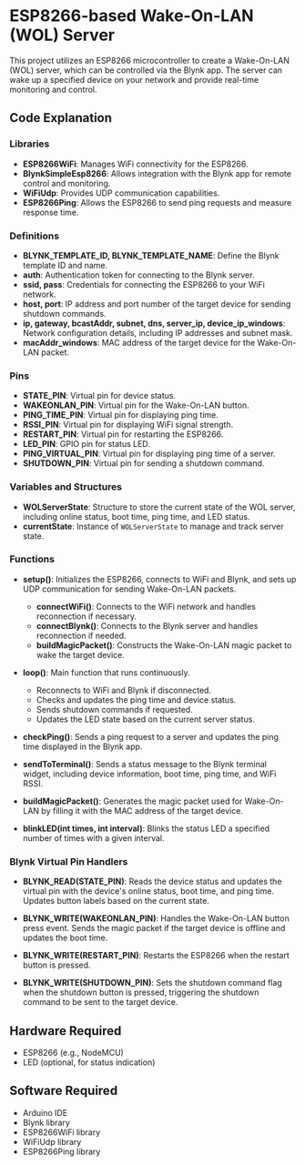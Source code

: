 # ESP8266-based Wake-On-LAN (WOL) Server

This project utilizes an ESP8266 microcontroller to create a Wake-On-LAN (WOL) server, which can be controlled via the Blynk app. The server can wake up a specified device on your network and provide real-time monitoring and control.

## Code Explanation

### Libraries
- **ESP8266WiFi**: Manages WiFi connectivity for the ESP8266.
- **BlynkSimpleEsp8266**: Allows integration with the Blynk app for remote control and monitoring.
- **WiFiUdp**: Provides UDP communication capabilities.
- **ESP8266Ping**: Allows the ESP8266 to send ping requests and measure response time.

### Definitions
- **BLYNK_TEMPLATE_ID, BLYNK_TEMPLATE_NAME**: Define the Blynk template ID and name.
- **auth**: Authentication token for connecting to the Blynk server.
- **ssid, pass**: Credentials for connecting the ESP8266 to your WiFi network.
- **host, port**: IP address and port number of the target device for sending shutdown commands.
- **ip, gateway, bcastAddr, subnet, dns, server_ip, device_ip_windows**: Network configuration details, including IP addresses and subnet mask.
- **macAddr_windows**: MAC address of the target device for the Wake-On-LAN packet.

### Pins
- **STATE_PIN**: Virtual pin for device status.
- **WAKEONLAN_PIN**: Virtual pin for the Wake-On-LAN button.
- **PING_TIME_PIN**: Virtual pin for displaying ping time.
- **RSSI_PIN**: Virtual pin for displaying WiFi signal strength.
- **RESTART_PIN**: Virtual pin for restarting the ESP8266.
- **LED_PIN**: GPIO pin for status LED.
- **PING_VIRTUAL_PIN**: Virtual pin for displaying ping time of a server.
- **SHUTDOWN_PIN**: Virtual pin for sending a shutdown command.

### Variables and Structures
- **WOLServerState**: Structure to store the current state of the WOL server, including online status, boot time, ping time, and LED status.
- **currentState**: Instance of `WOLServerState` to manage and track server state.

### Functions

- **setup()**: Initializes the ESP8266, connects to WiFi and Blynk, and sets up UDP communication for sending Wake-On-LAN packets.
  - **connectWiFi()**: Connects to the WiFi network and handles reconnection if necessary.
  - **connectBlynk()**: Connects to the Blynk server and handles reconnection if needed.
  - **buildMagicPacket()**: Constructs the Wake-On-LAN magic packet to wake the target device.

- **loop()**: Main function that runs continuously.
  - Reconnects to WiFi and Blynk if disconnected.
  - Checks and updates the ping time and device status.
  - Sends shutdown commands if requested.
  - Updates the LED state based on the current server status.

- **checkPing()**: Sends a ping request to a server and updates the ping time displayed in the Blynk app.

- **sendToTerminal()**: Sends a status message to the Blynk terminal widget, including device information, boot time, ping time, and WiFi RSSI.

- **buildMagicPacket()**: Generates the magic packet used for Wake-On-LAN by filling it with the MAC address of the target device.

- **blinkLED(int times, int interval)**: Blinks the status LED a specified number of times with a given interval.

### Blynk Virtual Pin Handlers

- **BLYNK_READ(STATE_PIN)**: Reads the device status and updates the virtual pin with the device's online status, boot time, and ping time. Updates button labels based on the current state.

- **BLYNK_WRITE(WAKEONLAN_PIN)**: Handles the Wake-On-LAN button press event. Sends the magic packet if the target device is offline and updates the boot time.

- **BLYNK_WRITE(RESTART_PIN)**: Restarts the ESP8266 when the restart button is pressed.

- **BLYNK_WRITE(SHUTDOWN_PIN)**: Sets the shutdown command flag when the shutdown button is pressed, triggering the shutdown command to be sent to the target device.

## Hardware Required
- ESP8266 (e.g., NodeMCU)
- LED (optional, for status indication)

## Software Required
- Arduino IDE
- Blynk library
- ESP8266WiFi library
- WiFiUdp library
- ESP8266Ping library
